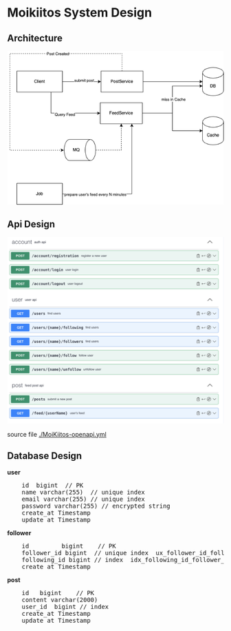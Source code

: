 
# Moikiitos System Design

## Architecture

![flow](./images/micro%20blogs.drawio.png) 

## Api Design  

![api design](./images/api-design.jpg) 

source file [./MoiKiitos-openapi.yml](./MoiKiitos-openapi.yml)

## Database Design

**user**
<pre>
    id  bigint  // PK
    name varchar(255)  // unique index
    email varchar(255) // unique index
    password varchar(255) // encrypted string
    create_at Timestamp
    update_at Timestamp
</pre>

**follower**
<pre>
    id         bigint    // PK
    follower_id bigint  // unique index  ux_follower_id_following_id
    following_id bigint // index  idx_following_id_follower_id
    create_at Timestamp
</pre>

**post**
<pre>
    id   bigint    // PK
    content varchar(2000)
    user_id  bigint // index
    create_at Timestamp
    update_at Timestamp
</pre>

